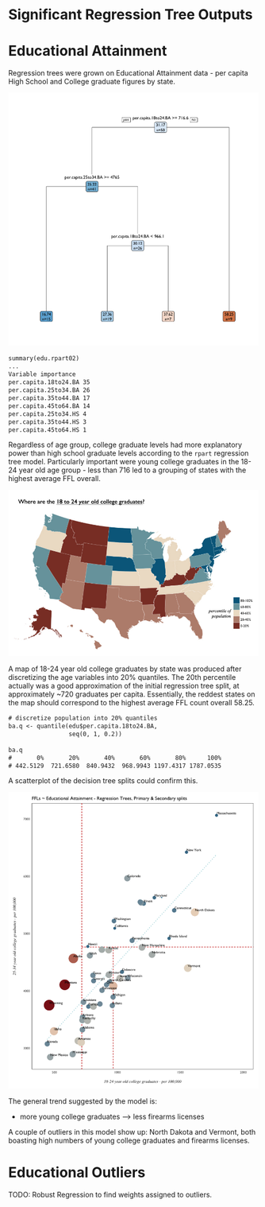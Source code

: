 # Significant Regression Tree Outputs

# Educational Attainment

Regression trees were grown on Educational Attainment data - per capita High School and College graduate figures by state. 

![rpart model 02 - edu](vis/eda-education/rpart-model-02.png)

```{R}
summary(edu.rpart02)
...
Variable importance
per.capita.18to24.BA 35
per.capita.25to34.BA 26
per.capita.35to44.BA 17
per.capita.45to64.BA 14
per.capita.25to34.HS 4
per.capita.35to44.HS 3
per.capita.45to64.HS 1
```

Regardless of age group, college graduate levels had more explanatory power than high school graduate levels according to the `rpart` regression tree model. Particularly important were young college graduates in the 18-24 year old age group - less than 716 led to a grouping of states with the highest average FFL overall. 

![18-24 college graduate map](presentation/vis/edu-map-18to24-BA.jpg)

A map of 18-24 year old college graduates by state was produced after discretizing the age variables into 20%  quantiles. The 20th percentile actually was a good approximation of the initial regression tree split, at approximately ~720 graduates per capita. Essentially, the reddest states on the map should correspond to the highest average FFL count overall 58.25.  

```{R}
# discretize population into 20% quantiles
ba.q <- quantile(edu$per.capita.18to24.BA,
                 seq(0, 1, 0.2))

ba.q
#       0%       20%       40%       60%       80%      100% 
# 442.5129  721.6580  840.9432  968.9943 1197.4317 1787.0535 
```

A scatterplot of the decision tree splits could confirm this. 

![scatterplot-rpart-model-02](vis/eda-education/rpart-model-02-splits.png)

The general trend suggested by the model is:

- more young college graduates --> less firearms licenses 

 A couple of outliers in this model show up: North Dakota and Vermont, both boasting high numbers of young college graduates and firearms licenses. 
 
 # Educational Outliers
 
 TODO: Robust Regression to find weights assigned to outliers.